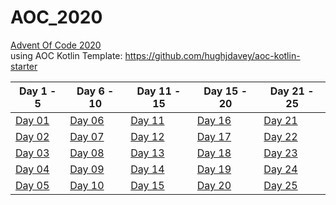 # AOC_2020
[Advent Of Code 2020](https://adventofcode.com/2020)  
using AOC Kotlin Template: https://github.com/hughjdavey/aoc-kotlin-starter

| Day 1 - 5  | Day 6 - 10 | Day 11 - 15 | Day 15 - 20 | Day 21 - 25| 
| ------------- | ------------- |  ------------- |  ------------- |  ------------- |
| [Day 01](https://github.com/DaFunkl/AOC_2020/blob/main/src/main/kotlin/days/Day1.kt) | [Day 06](https://github.com/DaFunkl/AOC_2020/blob/main/src/main/kotlin/days/Day6.kt) | [Day 11](https://github.com/DaFunkl/AOC_2020/blob/main/src/main/kotlin/days/Day11.kt)  | [Day 16](https://github.com/DaFunkl/AOC_2020/blob/main/src/main/kotlin/days/Day16.kt)  | [Day 21](https://github.com/DaFunkl/AOC_2020/blob/main/src/main/kotlin/days/Day21.kt) |
| [Day 02](https://github.com/DaFunkl/AOC_2020/blob/main/src/main/kotlin/days/Day2.kt) | [Day 07](https://github.com/DaFunkl/AOC_2020/blob/main/src/main/kotlin/days/Day7.kt) | [Day 12](https://github.com/DaFunkl/AOC_2020/blob/main/src/main/kotlin/days/Day12.kt)  | [Day 17](https://github.com/DaFunkl/AOC_2020/blob/main/src/main/kotlin/days/Day17.kt)  | [Day 22](https://github.com/DaFunkl/AOC_2020/blob/main/src/main/kotlin/days/Day22.kt) |
| [Day 03](https://github.com/DaFunkl/AOC_2020/blob/main/src/main/kotlin/days/Day3.kt) | [Day 08](https://github.com/DaFunkl/AOC_2020/blob/main/src/main/kotlin/days/Day8.kt) | [Day 13](https://github.com/DaFunkl/AOC_2020/blob/main/src/main/kotlin/days/Day13.kt)  | [Day 18](https://github.com/DaFunkl/AOC_2020/blob/main/src/main/kotlin/days/Day18.kt)  | [Day 23](https://github.com/DaFunkl/AOC_2020/blob/main/src/main/kotlin/days/Day23.kt) |
| [Day 04](https://github.com/DaFunkl/AOC_2020/blob/main/src/main/kotlin/days/Day4.kt) | [Day 09](https://github.com/DaFunkl/AOC_2020/blob/main/src/main/kotlin/days/Day9.kt) | [Day 14](https://github.com/DaFunkl/AOC_2020/blob/main/src/main/kotlin/days/Day14.kt)  | [Day 19](https://github.com/DaFunkl/AOC_2020/blob/main/src/main/kotlin/days/Day19.kt)  | [Day 24](https://github.com/DaFunkl/AOC_2020/blob/main/src/main/kotlin/days/Day24.kt) |
| [Day 05](https://github.com/DaFunkl/AOC_2020/blob/main/src/main/kotlin/days/Day5.kt) | [Day 10](https://github.com/DaFunkl/AOC_2020/blob/main/src/main/kotlin/days/Day10.kt) | [Day 15](https://github.com/DaFunkl/AOC_2020/blob/main/src/main/kotlin/days/Day15.kt)  | [Day 20](https://github.com/DaFunkl/AOC_2020/blob/main/src/main/kotlin/days/Day20.kt)  | [Day 25](https://github.com/DaFunkl/AOC_2020/blob/main/src/main/kotlin/days/Day25.kt) |
